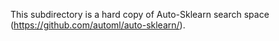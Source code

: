 This subdirectory is a hard copy of Auto-Sklearn search space (https://github.com/automl/auto-sklearn/).
